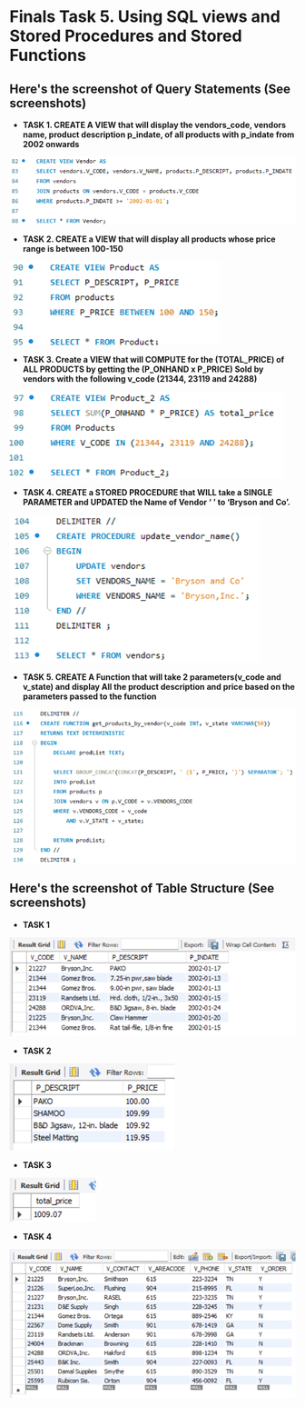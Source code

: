 # Finals Task 5. Using SQL views and Stored Procedures and Stored Functions

## Here's the screenshot of Query Statements (See screenshots)
- **TASK 1. CREATE A VIEW that will display the vendors_code, vendors name, product description p_indate, of all products with p_indate from 2002 onwards**

![Sample Output](images/QS_1.png)
- **TASK 2. CREATE a VIEW that will display all products whose price range is between 100-150**

![Sample Output](images/QS_2.png)
- **TASK 3. Create a VIEW that will COMPUTE for the (TOTAL_PRICE) of ALL PRODUCTS by getting the (P_ONHAND x P_PRICE) Sold by vendors with the following v_code (21344, 23119 and 24288)**

![Sample Output](images/QS_3.png)
- **TASK 4. CREATE a STORED PROCEDURE that WILL take a SINGLE PARAMETER and UPDATED the Name of Vendor ‘ ’ to ‘Bryson and Co’.**

![Sample Output](images/QS_4.png)
- **TASK 5. CREATE A Function that will take 2 parameters(v_code and v_state) and display All the product description and price based on the parameters passed to the function**

![Sample Output](images/QS_5.png)
## Here's the screenshot of Table Structure (See screenshots)
- **TASK 1**

![Sample Output](images/TS_1.png)
- **TASK 2**

![Sample Output](images/TS_2.png)
- **TASK 3**
  
![Sample Output](images/TS_3.png)
- **TASK 4**

![Sample Output](images/TS_4.png)


